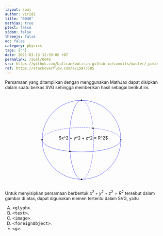 ```yaml
---
layout: soal
author: viridi
title: "0040"
mathjax: true
ptext: false
x3dom: false
threejs: false
oo: false
category: physics
tags: [""]
date: 2021-03-13 12:39:00 +07
permalink: /soal/0040
src: https://github.com/butiran/butiran.github.io/commits/master/_posts/soal/04/2021-03-13-mathjax-in-svg.md
ref: https://stackoverflow.com/a/15973585
---
```

Persamaan yang ditampilkan dengan menggunakan MathJax dapat disipkan dalam suatu berkas SVG sehingga memberikan hasil sebagai berikut ini.

<svg width="300" height="300" style="margin:auto; display:block;">
<foreignObject x="75" y="135" width="200" height="100">
$x^2 + y^2 + z^2 = R^2$
</foreignObject>

<path d="M 20,150 a 130,130 0 0,0 260,0 a 130,130 0 0,0 -260,0" fill="none" stroke="#44f" stroke-width="1" />

<path d="M 150,20 a 40,130 0 0,0 0,260" fill="none" stroke="#44f" stroke-width="1" />
<path d="M 150,20 a 40,130 0 0,1 0,260" fill="none" stroke="#44f" stroke-width="1" stroke-dasharray="4 2" />

<path d="M 20,150 a 130,40 0 0,0 260,0" fill="none" stroke="#44f" stroke-width="1" />
<path d="M 20,150 a 130,40 0 0,1 260,0" fill="none" stroke="#44f" stroke-width="1" stroke-dasharray="4 2" />

<circle cx="20" cy="150" r="2" stroke="black" />
<circle cx="280" cy="150" r="2" fill="black" />

<circle cx="150" cy="20" r="2" stroke="black" />
<circle cx="150" cy="280" r="2" stroke="black" />

<circle cx="188" cy="112" r="2" stroke="black" />
<circle cx="112" cy="188" r="2" stroke="black" />
</svg>

Untuk menyisipkan persamaan berbentuk $x^2 + y^2 + z^2 = R^2$ tersebut dalam gambar di atas, dapat digunakan elemen tertentu dalam SVG, yaitu

<ol type="A">
<li><tt>&lt;glyph&gt;</tt>.
<li><tt>&lt;text&gt;</tt>.
<li><tt>&lt;image&gt;</tt>.
<li><tt>&lt;foreignObject&gt;</tt>.
<li><tt>&lt;g&gt;</tt>.
